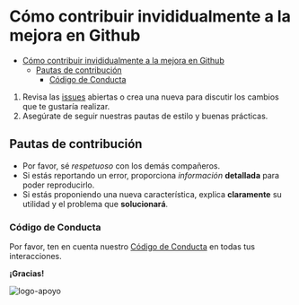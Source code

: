 
# Cómo contribuir invididualmente a la mejora en Github

- [Cómo contribuir invididualmente a la mejora en Github](#cómo-contribuir-invididualmente-a-la-mejora-en-github)
  - [Pautas de contribución](#pautas-de-contribución)
    - [Código de Conducta](#código-de-conducta)

1. Revisa las [issues](https://github.com/IsraC0d33/Proyecto1Marcas/issues/) abiertas o crea una nueva para discutir los cambios que te gustaría realizar.
2. Asegúrate de seguir nuestras pautas de estilo y buenas prácticas.

## Pautas de contribución

- Por favor, sé *respetuoso* con los demás compañeros.
- Si estás reportando un error, proporciona *información* **detallada** para poder reproducirlo.
- Si estás proponiendo una nueva característica, explica **claramente** su utilidad y el problema que **solucionará**.

### Código de Conducta

Por favor, ten en cuenta nuestro [Código de Conducta](CODE_OF_CONDUCT.md) en todas tus interacciones.

**¡Gracias!**

![logo-apoyo](https://i.imgur.com/nTp1TkQ.png)
